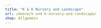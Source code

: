 ```yaml
---
title: "K & K Nursery and Landscape"
url: /moore/k-und-k-nursery-and-landscape/
shop: Allgemein
---
```

